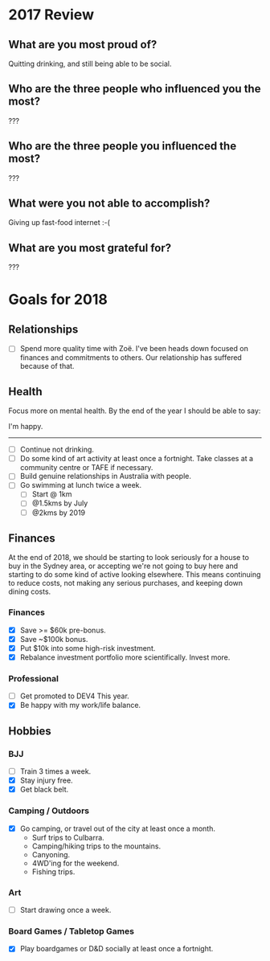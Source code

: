 # 2017 Review

## What are you most proud of?

Quitting drinking, and still being able to be social.

## Who are the three people who influenced you the most?

???

## Who are the three people you influenced the most?

???

## What were you not able to accomplish?

Giving up fast-food internet :-(

## What are you most grateful for?

???


# Goals for 2018

## Relationships

* [ ] Spend more quality time with Zoë. I've been heads down focused on
  finances and commitments to others. Our relationship has suffered because of
  that.

## Health

Focus more on mental health. By the end of the year I should be able to say:

I'm happy.

***

* [ ] Continue not drinking.
* [ ] Do some kind of art activity at least once a fortnight. Take classes at a
  community centre or TAFE if necessary.
* [ ] Build genuine relationships in Australia with people.
* [ ] Go swimming at lunch twice a week.
    * [ ] Start @ 1km
    * [ ] @1.5kms by July
    * [ ] @2kms by 2019

## Finances

At the end of 2018, we should be starting to look seriously for a house to buy
in the Sydney area, or accepting we're not going to buy here and starting to do
some kind of active looking elsewhere. This means continuing to reduce costs,
not making any serious purchases, and keeping down dining costs.

### Finances

* [x] Save &gt;= $60k pre-bonus.
* [x] Save ~$100k bonus.
* [x] Put $10k into some high-risk investment.
* [x] Rebalance investment portfolio more scientifically. Invest more.

### Professional

* [ ] Get promoted to DEV4 This year.
* [x] Be happy with my work/life balance.

## Hobbies

### BJJ

* [ ] Train 3 times a week.
* [x] Stay injury free.
* [x] Get black belt.

### Camping / Outdoors

* [x] Go camping, or travel out of the city at least once a month.
    * Surf trips to Culbarra.
    * Camping/hiking trips to the mountains.
    * Canyoning.
    * 4WD'ing for the weekend.
    * Fishing trips.

### Art

* [ ] Start drawing once a week.

### Board Games / Tabletop Games

* [x] Play boardgames or D&amp;D socially at least once a fortnight.
